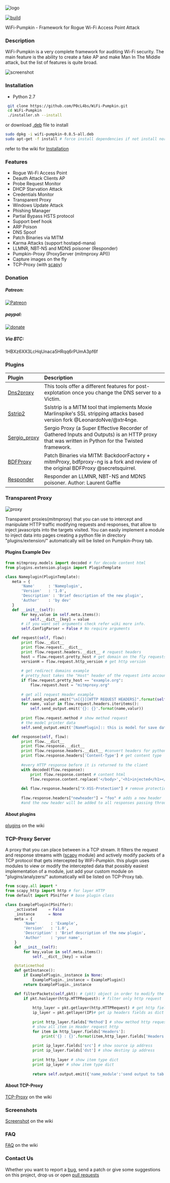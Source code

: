 ![logo](https://raw.githubusercontent.com/P0cL4bs/WiFi-Pumpkin/master/docs/logo.png)

[![build](https://travis-ci.org/P0cL4bs/WiFi-Pumpkin.svg)](https://travis-ci.org/P0cL4bs/WiFi-Pumpkin/)

WiFi-Pumpkin - Framework for Rogue Wi-Fi Access Point Attack
### Description
WiFi-Pumpkin is a very complete framework for auditing Wi-Fi security. The main feature is the ability to create a fake AP and make Man In The Middle attack, but the list of features is quite broad.

![screenshot](https://i.imgur.com/bNTOHLq.png)

### Installation

- Python 2.7
```sh
 git clone https://github.com/P0cL4bs/WiFi-Pumpkin.git
 cd WiFi-Pumpkin
 ./installer.sh --install
```
or download [.deb](https://github.com/P0cL4bs/WiFi-Pumpkin/releases) file to install
``` sh
sudo dpkg -i wifi-pumpkin-0.8.5-all.deb
sudo apt-get -f install # force install dependencies if not install normally

```

refer to the wiki for [Installation](https://github.com/P0cL4bs/WiFi-Pumpkin/wiki/Installation)

### Features
* Rogue Wi-Fi Access Point
* Deauth Attack Clients AP 
* Probe Request Monitor
* DHCP Starvation Attack
* Credentials Monitor
* Transparent Proxy
* Windows Update Attack
* Phishing Manager
* Partial Bypass HSTS protocol
* Support beef hook
* ARP Poison 
* DNS Spoof 
* Patch Binaries via MITM
* Karma Attacks (support hostapd-mana)
* LLMNR, NBT-NS and MDNS poisoner (Responder)
* Pumpkin-Proxy (ProxyServer (mitmproxy API))
* Capture images on the fly
* TCP-Proxy (with [scapy](http://www.secdev.org/projects/scapy/))

### Donation
##### Patreon:
[![Patreon](https://cloud.githubusercontent.com/assets/8225057/5990484/70413560-a9ab-11e4-8942-1a63607c0b00.png)](http://www.patreon.com/wifipumpkin)
##### paypal:
[![donate](https://www.paypalobjects.com/en_US/i/btn/btn_donate_LG.gif)](https://www.paypal.com/cgi-bin/webscr?cmd=_s-xclick&hosted_button_id=PUPJEGHLJPFQL)
##### Via BTC:
1HBXz6XX3LcHqUnaca5HRqq6rPUmA3pf6f

### Plugins
| Plugin | Description | 
|:-----------|:------------|
[Dns2proxy](https://github.com/LeonardoNve/dns2proxy) | This tools offer a different features for post-explotation once you change the DNS server to a Victim.
[Sstrip2](https://github.com/LeonardoNve/sslstrip2) | Sslstrip is a MITM tool that implements Moxie Marlinspike's SSL stripping attacks based version fork @LeonardoNve/@xtr4nge.
[Sergio_proxy](https://github.com/supernothing/sergio-proxy) | Sergio Proxy (a Super Effective Recorder of Gathered Inputs and Outputs) is an HTTP proxy that was written in Python for the Twisted framework.
[BDFProxy](https://github.com/davinerd/BDFProxy-ng) | Patch Binaries via MITM: BackdoorFactory + mitmProxy, bdfproxy-ng is a fork and review of the original BDFProxy @secretsquirrel.
[Responder](https://github.com/lgandx/Responder) | Responder an LLMNR, NBT-NS and MDNS poisoner. Author: Laurent Gaffie

### Transparent Proxy
![proxy](https://raw.githubusercontent.com/P0cL4bs/WiFi-Pumpkin/master/docs/proxyscenario.png)

 Transparent proxies(mitmproxy) that you can use to intercept and manipulate HTTP traffic modifying requests and responses, that allow to inject javascripts into the targets visited.  You can easily implement a module to inject data into pages creating a python file in directory "plugins/extension/" automatically will be listed on Pumpkin-Proxy tab.
#### Plugins Example Dev

 ``` python
from mitmproxy.models import decoded # for decode content html
from plugins.extension.plugin import PluginTemplate

class Nameplugin(PluginTemplate):
    meta = {
        'Name'      : 'Nameplugin',
        'Version'   : '1.0',
        'Description' : 'Brief description of the new plugin',
        'Author'    : 'by dev'
    }
    def __init__(self):
        for key,value in self.meta.items():
            self.__dict__[key] = value
        # if you want set arguments check refer wiki more info. 
        self.ConfigParser = False # No require arguments 

    def request(self, flow):
        print flow.__dict__
        print flow.request.__dict__ 
        print flow.request.headers.__dict__ # request headers
        host = flow.request.pretty_host # get domain on the fly requests 
        versionH = flow.request.http_version # get http version 
        
        # get redirect domains example
        # pretty_host takes the "Host" header of the request into account,
        if flow.request.pretty_host == "example.org":
            flow.request.host = "mitmproxy.org"
            
        # get all request Header example 
        self.send_output.emit("\n[{}][HTTP REQUEST HEADERS]".format(self.Name))
        for name, valur in flow.request.headers.iteritems():
            self.send_output.emit('{}: {}'.format(name,valur))
            
        print flow.request.method # show method request 
        # the model printer data
        self.send_output.emit('[NamePlugin]:: this is model for save data logging')

    def response(self, flow):
        print flow.__dict__
        print flow.response.__dict__
        print flow.response.headers.__dict__ #convert headers for python dict
        print flow.response.headers['Content-Type'] # get content type
         
        #every HTTP response before it is returned to the client
        with decoded(flow.response):
            print flow.response.content # content html
            flow.response.content.replace('</body>','<h1>injected</h1></body>') # replace content tag 
       
        del flow.response.headers["X-XSS-Protection"] # remove protection Header
        
        flow.response.headers["newheader"] = "foo" # adds a new header
        #and the new header will be added to all responses passing through the proxy
```
#### About plugins
[plugins](https://github.com/P0cL4bs/WiFi-Pumpkin/wiki/Plugins) on the wiki 

### TCP-Proxy Server
A proxy that you can place between in a TCP stream. It filters the request and response streams with ([scapy](http://www.secdev.org/projects/scapy/) module) and actively modify packets of a TCP protocol that gets intercepted by WiFi-Pumpkin. this plugin uses modules to view or modify the intercepted data that possibly easiest implementation of a module, just add your custom module on  "plugins/analyzers/" automatically will be listed on TCP-Proxy tab.

``` python
from scapy.all import *
from scapy_http import http # for layer HTTP
from default import PSniffer # base plugin class

class ExamplePlugin(PSniffer):
    _activated     = False
    _instance      = None
    meta = {
        'Name'      : 'Example',
        'Version'   : '1.0',
        'Description' : 'Brief description of the new plugin',
        'Author'    : 'your name',
    }
    def __init__(self):
        for key,value in self.meta.items():
            self.__dict__[key] = value

    @staticmethod
    def getInstance():
        if ExamplePlugin._instance is None:
            ExamplePlugin._instance = ExamplePlugin()
        return ExamplePlugin._instance

    def filterPackets(self,pkt): # (pkt) object in order to modify the data on the fly
        if pkt.haslayer(http.HTTPRequest): # filter only http request 
        
            http_layer = pkt.getlayer(http.HTTPRequest) # get http fields as dict type
            ip_layer = pkt.getlayer(IP)# get ip headers fields as dict type
            
            print http_layer.fields['Method'] # show method http request
            # show all item in Header request http
            for item in http_layer.fields['Headers']:
                print('{} : {}'.format(item,http_layer.fields['Headers'][item]))
            
            print ip_layer.fields['src'] # show source ip address 
            print ip_layer.fields['dst'] # show destiny ip address 
            
            print http_layer # show item type dict
            print ip_layer # show item type dict
            
            return self.output.emit({'name_module':'send output to tab TCP-Proxy'}) 

```
#### About TCP-Proxy
[TCP-Proxy](https://github.com/P0cL4bs/WiFi-Pumpkin/wiki/TCP-PProxy) on the wiki 

### Screenshots
[Screenshot](https://github.com/P0cL4bs/WiFi-Pumpkin/wiki/Screenshots) on the wiki 

### FAQ
[FAQ](https://github.com/P0cL4bs/WiFi-Pumpkin/wiki/FAQ) on the wiki

### Contact Us
Whether you want to report a [bug](https://github.com/P0cL4bs/WiFi-Pumpkin/issues/new), send a patch or give some suggestions on this project, drop us or open [pull requests](https://github.com/P0cL4bs/WiFi-Pumpkin/pulls) 

